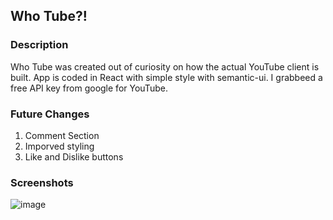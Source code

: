 ## Who Tube?!

### Description
Who Tube was created out of curiosity on how the actual YouTube client is built. 
App is coded in React with simple style with semantic-ui. I grabbeed a free API key from google for YouTube. 

### Future Changes
<ol>
  <li>Comment Section</li>
  <li>Imporved styling</li>
  <li>Like and Dislike buttons</li>
</ol>

### Screenshots

![image](https://user-images.githubusercontent.com/29298626/52894891-52b96480-317f-11e9-86a7-75202acd28f6.png)
